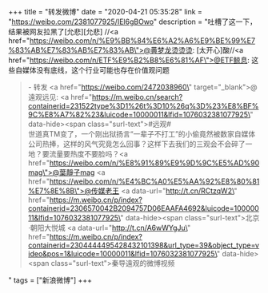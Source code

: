 +++
title = "转发微博"
date = "2020-04-21 05:35:28"
link = "https://weibo.com/2381077925/IEl6gBOwo"
description = "吐槽了这一下，结果被网友拉黑了[允悲][允悲] //<a href=\"https://weibo.com/n/%E9%BB%84%E6%A2%A6%E9%BE%99%E7%83%AB%E7%83%AB%E7%83%AB\">@黄梦龙烫烫烫</a>: [太开心]酸//<a href=\"https://weibo.com/n/ETF%E9%B2%B8%E6%81%AF\">@ETF鲸息</a>: 这些自媒体没有底线，这个行业可能也存在价值观问题<br><blockquote> - 转发 <a href=\"https://weibo.com/2472038960\" target=\"_blank\">@遠观远见</a>: <a href=\"https://m.weibo.cn/search?containerid=231522type%3D1%26t%3D10%26q%3D%23%E8%BF%9C%E8%A7%82%23&luicode=10000011&lfid=1076032381077925\" data-hide><span class=\"surl-text\">#远观#</span></a> <br>世道真TM变了，一个刚出狱扬言“一辈子不打工”的小偷竟然被数家自媒体公司热捧，这样的风气究竟怎么回事？这样下去我们的三观会不会碎了一地？要流量要热度不要脸吗？<a href=\"https://weibo.com/n/%E8%91%89%E9%9D%9C%E5%AD%90mag\">@葉靜子mag</a> <a href=\"https://weibo.com/n/%E4%BC%A0%E5%AA%92%E8%80%81%E7%8E%8B\">@传媒老王</a> <a data-url=\"http://t.cn/RCtzqW2\" href=\"https://m.weibo.cn/p/index?containerid=2306570042B2094757D06EAAFA4692&luicode=10000011&lfid=1076032381077925\" data-hide><span class=\"surl-text\">北京·朝阳大悦城</span></a> <a data-url=\"http://t.cn/A6wWYgJu\" href=\"https://m.weibo.cn/p/index?containerid=2304444495428432101398&url_type=39&object_type=video&pos=1&luicode=10000011&lfid=1076032381077925\" data-hide><span class=\"surl-text\">秦导遠观的微博视频</span></a> </blockquote>"
tags = ["新浪微博"]
+++
